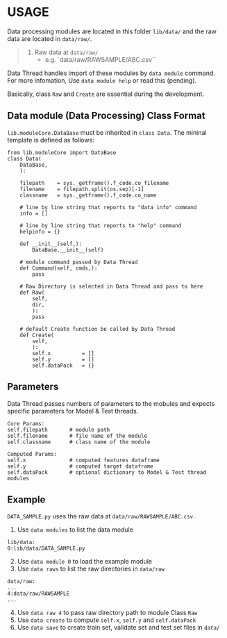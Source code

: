 # USAGE

Data processing modules are located in this folder `lib/data/` and the raw data are located in `data/raw/`. 
> 1. Raw data at `data/raw/`
>     - e.g. `data/raw/RAWSAMPLE/ABC.csv``

Data Thread handles import of these modules by `data module` command. For more infomation, Use `data module help` or read this (pending).

Basically, class `Raw` and `Create` are essential during the development.

## Data module (Data Processing) Class Format
`lib.moduleCore.DataBase` must be inherited in `class Data`. The mininal template is defined as follows:
```
from lib.moduleCore import DataBase
class Data(
    DataBase,
    ):

    filepath    = sys._getframe().f_code.co_filename
    filename    = filepath.split(os.sep)[-1]
    classname   = sys._getframe().f_code.co_name

    # line by line string that reports to "data info" command
    info = []

    # line by line string that reports to "help" command
    helpinfo = {}

    def __init__(self,):
        DataBase.__init__(self)

    # module command passed by Data Thread
    def Command(self, cmds,):
        pass

    # Raw Directory is selected in Data Thread and pass to here
    def Raw(
        self,
        dir,    
        ):
        pass
    
    # default Create function be called by Data Thread
    def Create(
        self,
        ):
        self.x          = []
        self.y          = []
        self.dataPack   = {}
```
## Parameters
Data Thread passes numbers of parameters to the mobules and expects specific parameters for Model & Test threads.
```
Core Params:
self.filepath       # module path
self.filename       # file name of the module 
self.classname      # class name of the module

Computed Params:
self.x              # computed features dataframe
self.y              # computed target dataframe
self.dataPack       # optional dictionary to Model & Test thread modules
```

## Example
`DATA_SAMPLE.py` uses the raw data at `data/raw/RAWSAMPLE/ABC.csv`.
1. Use `data modules` to list the data module
```
lib/data:
0:lib/data/DATA_SAMPLE.py
```
2. Use `data module 0` to load the example module
3. Use `data raws` to list the raw directories in `data/raw`
```
data/raw:
...
4:data/raw/RAWSAMPLE
...
```
4. Use `data raw 4` to pass raw directory path to module Class `Raw`
5. Use `data create` to compute `self.x`, `self.y` and `self.dataPack`
6. Use `data save` to create train set, validate set and test set files in `data/`